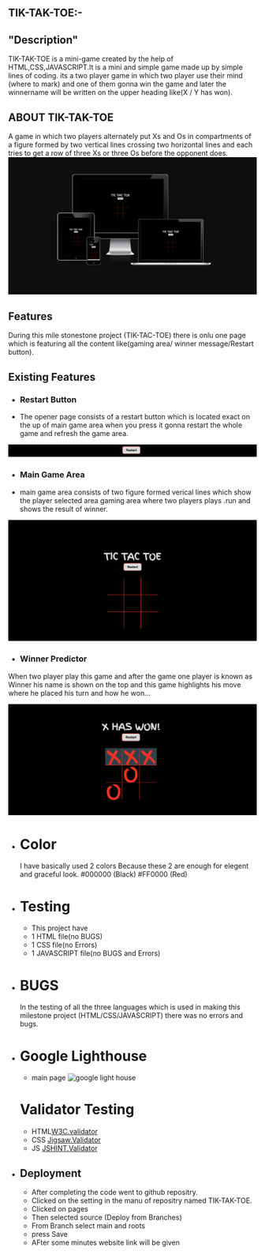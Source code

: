 ## TIK-TAK-TOE:-
## "Description"
TIK-TAK-TOE is a mini-game created by the help of HTML,CSS,JAVASCRIPT.It is a mini and simple game made up by simple lines of  coding. its a two player game in which two player use their mind (where to mark) and one of them gonna win the game and later the winnername will be written on the upper heading like(X / Y has won).

## ABOUT TIK-TAK-TOE
 A game in which two players alternately put Xs and Os in compartments of a figure formed by two vertical lines crossing two horizontal lines and each tries to get a row of three Xs or three Os before the opponent does.
 ![screenshoy of responsivepage](/documents/Screenshot%202023-05-10%20at%2000.48.04.png)

 ## Features
 During this mile stonestone project (TIK-TAC-TOE) there is onlu one page which is featuring all the content like(gaming area/ winner message/Restart button).

 ## Existing Features

 + ### Restart Button 
  + The opener page consists of a restart button which is located exact on the up of main game area when you press it gonna restart the whole game and refresh the game area.

  ![screenshot of restart button](/documents/Screenshot%202023-05-10%20at%20restart%20button.png)

  + ### Main Game Area
   +  main game area consists of two figure formed verical lines which show the player selected area gaming area where two players plays .run and shows the result of winner.

   ![screenshot of main gaming area](/documents/Screenshot%202023-05-10%20at%20main-page.png)

   + ### Winner Predictor

   When two player play this game and after the game one player is known as Winner his name is shown on the top and this game highlights his move where he placed his turn and how he won...

   ![screenshot of winner heading](/documents/Screenshot%202023-05-10%20at%20winnig%20message%20and%20indication.png)


+ # Color

    I have basically used 2 colors Because these 2 are enough for elegent and graceful look.
    #000000 (Black)
    #FF0000 (Red)

+ # Testing

     + This project have 
     + 1 HTML file(no BUGS)
     + 1 CSS file(no Errors)
     + 1 JAVASCRIPT file(no BUGS and Errors)

+ # BUGS

     In the testing of all the three languages which is used in making this milestone project (HTML/CSS/JAVASCRIPT)
     there was no errors and bugs.

 + # Google Lighthouse
      + main page 
      ![google light house](/documents/googlelighthouse.png)

     # Validator Testing
     + HTML[W3C.validator](https://validator.w3.org)
     + CSS [Jigsaw.Validator](https://jigsaw.w3.org)
     + JS  [JSHINT.Validator](https://jshint.com)



 + ## Deployment
    + After completing the code went to github repositry.
    + Clicked on the setting in the manu of repositry named TIK-TAK-TOE.
    + Clicked on pages 
    + Then selected source (Deploy from Branches)
    + From Branch select main and roots
    + press Save
    + AFter some minutes website link will be given

